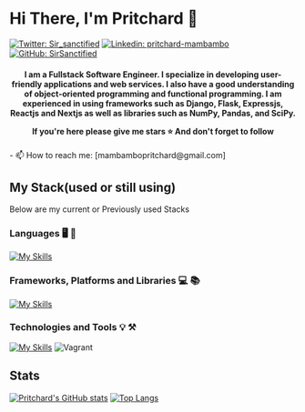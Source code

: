 # Hi There, I'm Pritchard   👋

[![Twitter: Sir_sanctified](https://img.shields.io/twitter/follow/Sir_sanctified?style=for-the-badge&color=black)](https://twitter.com/Sir_sanctified)
[![Linkedin: pritchard-mambambo](https://img.shields.io/badge/-pritchard-mambambo?style=for-the-badge&logo=Linkedin&Color=black&link=https://www.linkedin.com/in/pritchard-mambambo-611427193/)](https://www.linkedin.com/in/pritchard-mambambo/)
[![GitHub: SirSanctified](https://img.shields.io/github/followers/SirSanctified?label=follow&style=for-the-badge&color=black)](https://github.com/SirSanctified)

<h4 align="center">
    I am a Fullstack Software Engineer. I specialize in developing user-friendly applications and web services. I also have a good understanding of object-oriented programming and functional programming. I am experienced in using frameworks such as Django, Flask, Expressjs, Reactjs and Nextjs as well as libraries such as NumPy, Pandas, and SciPy.
    
If you're here please give me stars ⭐ And don't forget to follow
</h4>
- 📫 How to reach me: [mambambopritchard@gmail.com]

## My Stack(used or still using)

Below are my current or Previously used Stacks

### Languages 🖥️ 🔭

[![My Skills](https://skills.thijs.gg/icons?i=c,css,html,javascript,typescript,markdown,python,bash,java&theme=dark)](https://skills.thijs.gg)

### Frameworks, Platforms and Libraries 💻 📚

[![My Skills](https://skills.thijs.gg/icons?i=django,flask,nodejs,expressjs,nextjs,react,tailwind,bootstrap,figma&theme=dark)](https://skills.thijs.gg)

### Technologies and Tools 💡 ⚒️

[![My Skills](https://skills.thijs.gg/icons?i=postgres,mysql,vim,git,linux,postman,vscode&theme=dark)](https://skills.thijs.gg)
![Vagrant](https://img.shields.io/badge/vagrant-%231563FF.svg?style=for-the-badge&logo=vagrant&logoColor=white)

## Stats

[![Pritchard's GitHub stats](https://github-readme-stats.vercel.app/api?username=SirSanctified&show_icons=true&hide_border=true&show=reviews,prs_merged,prs_merged_percentage&theme=tokyonight&show_owner=true&include_all_commits=true)](https://github.com/anuraghazra/github-readme-stats)
[![Top Langs](https://github-readme-stats.vercel.app/api/top-langs/?username=SirSanctified&hide_border=true&card_width=500&theme=tokyonight&layout=compact&show_owner=true&langs_count=10&hide=css,html)](https://github.com/anuraghazra/github-readme-stats)
